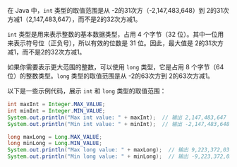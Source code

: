 在 Java 中，`int` 类型的取值范围是从 -2的31次方（-2,147,483,648）到 2的31次方减1（2,147,483,647），而不是2的32次方减1。

`int` 类型是用来表示整数的基本数据类型，占用 4 个字节（32 位）。其中一位用来表示符号位（正负号），所以有效的位数是 31 位。因此，最大值是 2的31次方减1，而不是2的32次方减1。

如果你需要表示更大范围的整数，可以使用 `long` 类型，它是占用 8 个字节（64 位）的整数类型。`long` 类型的取值范围是从 -2的63次方到 2的63次方减1。

以下是一些示例代码，展示 `int` 和 `long` 类型的取值范围：

```java
int maxInt = Integer.MAX_VALUE;
int minInt = Integer.MIN_VALUE;
System.out.println("Max int value: " + maxInt);  // 输出 2,147,483,647
System.out.println("Min int value: " + minInt);  // 输出 -2,147,483,648

long maxLong = Long.MAX_VALUE;
long minLong = Long.MIN_VALUE;
System.out.println("Max long value: " + maxLong);  // 输出 9,223,372,036,854,775,807
System.out.println("Min long value: " + minLong);  // 输出 -9,223,372,036,854,775,808
```

